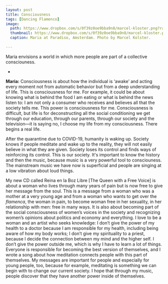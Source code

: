 ```yaml
---
layout: post
title: Consciousness
tags: [Dancing Flamenco]
image: 
  path: https://www.dropbox.com/s/0f39z0oe9bba9n8/marcel-kloster.png?raw=1
  thumbnail: https://www.dropbox.com/s/0f39z0oe9bba9n8/marcel-kloster.png?raw=1
  caption: Maria at Paradiso, Amsterdam. Photo by Marcel Kolster. 
  
---
```


Maria envisions a world in which more people are part of a collective consciouness. 

<!--more-->

-

**Maria:** Consciousness is about how the individual is ‘awake’ and acting every moment not from automatic behavior but from a deep understanding of life. This is consciousness for me. For example, it could be about knowing what is behind the food I am eating or what is behind the news listen to: I am not only a consumer who receives and believes all that the society tells me. This power is consciousness for me. Consciousness is difficult, but life is for deconstructing all the social conditioning we get through our education, through our parents, through our society and the television—it is saying no, I choose my life from my consciousness. There begins a real life. 

After the quarantine due to COVID-19, humanity is waking up. Society knows if people meditate and wake up to the reality, they will not easily believe in what they are given. Society loses its control and finds ways of reinforcing its control. This is our society. It's important to know the history and then the music, because music is a very powerful tool to consciouness. The mainstream music we have now is superficial and people are singing at a low vibration about loud things. 

My new CD called Reina en la Boz Libre [The Queen with a Free Voice] is about a woman who lives through many years of pain but is now free to give her message from the soul. This is a message from a woman who was a mother at a very young age and from a woman who wants to get over the *flamenca*, the woman in pain, to become woman free in her sexuality, in her relationship with men: free in many ways. It is also about becoming part of the social consciousness of women’s voices in the society and recognizing women’s opinions about politics and economy and everything. I love to be a woman and an artist who seeks knowledge: I don’t give the power of my health to a doctor because I am responsible for my health, including being aware of how my body works; I don’t give my spirituality to a priest, because I decide the connection between my mind and the higher self. I don’t give the power outside me, which is why I have to learn a lot of things. Everyone is responsible for becoming the best version of themselves, and I wrote a song about how meditation connects people with this part of themselves. My messages are important for people and especially for young people, too, because for example, meditating is something we can begin with to change our current society. I hope that through my music, people discover that they have another power inside of themselves.
